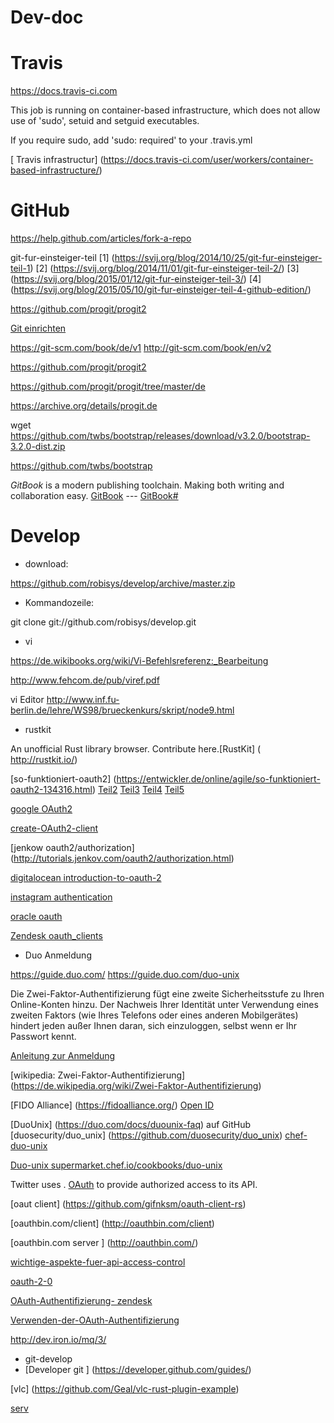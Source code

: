# Dev-doc

# Travis
https://docs.travis-ci.com

This job is running on container-based infrastructure, which does not allow use of 'sudo', setuid and setguid executables.

If you require sudo, add 'sudo: required' to your .travis.yml

[ Travis infrastructur] (https://docs.travis-ci.com/user/workers/container-based-infrastructure/)

# GitHub

https://help.github.com/articles/fork-a-repo

git-fur-einsteiger-teil [1] (https://svij.org/blog/2014/10/25/git-fur-einsteiger-teil-1) 
[2] (https://svij.org/blog/2014/11/01/git-fur-einsteiger-teil-2/)
[3] (https://svij.org/blog/2015/01/12/git-fur-einsteiger-teil-3/)
[4] (https://svij.org/blog/2015/05/10/git-fur-einsteiger-teil-4-github-edition/)  

https://github.com/progit/progit2

[Git einrichten ](https://git-scm.com/book/de/v1/Git-individuell-einrichten-Git-Konfiguration)

https://git-scm.com/book/de/v1   http://git-scm.com/book/en/v2  

https://github.com/progit/progit2

https://github.com/progit/progit/tree/master/de

https://archive.org/details/progit.de 

wget
https://github.com/twbs/bootstrap/releases/download/v3.2.0/bootstrap-3.2.0-dist.zip

https://github.com/twbs/bootstrap

*GitBook* is a modern publishing toolchain. Making both writing and collaboration easy.
[GitBook](https://www.gitbook.com/)
   --- [GitBook#](https://github.com/GitbookIO/gitbook#book-format)

# Develop

* download: 

https://github.com/robisys/develop/archive/master.zip

* Kommandozeile:

 git clone git://github.com/robisys/develop.git

* vi
 
 https://de.wikibooks.org/wiki/Vi-Befehlsreferenz:_Bearbeitung
 
  http://www.fehcom.de/pub/viref.pdf 
 
  vi Editor http://www.inf.fu-berlin.de/lehre/WS98/brueckenkurs/skript/node9.html

* rustkit

 An unofficial Rust library browser. Contribute here.[RustKit] ( http://rustkit.io/)  
 
[so-funktioniert-oauth2] (https://entwickler.de/online/agile/so-funktioniert-oauth2-134316.html) 
[Teil2](https://entwickler.de/online/php/so-funktioniert-oauth2-2-134327.html)
[Teil3](https://entwickler.de/online/php/so-funktioniert-oauth2-3-134332.html)
[Teil4](https://entwickler.de/online/php/so-funktioniert-oauth2-4-134335.html)
[Teil5](https://entwickler.de/online/php/so-funktioniert-oauth2-5-136272.html)
 
[google OAuth2](https://developers.google.com/identity/protocols/OAuth2)

[ create-OAuth2-client](https://github.com/googleads/googleads-dotnet-lib/wiki/How-to-create-OAuth2-client-id-and-secret)

[jenkow oauth2/authorization] (http://tutorials.jenkov.com/oauth2/authorization.html)

[digitalocean introduction-to-oauth-2](https://www.digitalocean.com/community/tutorials/an-introduction-to-oauth-2)

[ instagram authentication](https://www.instagram.com/developer/authentication/)

[oracle oauth](http://docs.oracle.com/cloud/latest/marketingcs_gs/OMCAB/Developers/GettingStarted/Authentication/authenticate-using-oauth.htm)

[Zendesk oauth_clients ](https://developer.zendesk.com/rest_api/docs/core/oauth_clients)
 
* Duo Anmeldung
 
 https://guide.duo.com/    https://guide.duo.com/duo-unix

Die Zwei-Faktor-Authentifizierung fügt eine zweite Sicherheitsstufe zu Ihren Online-Konten hinzu. Der Nachweis Ihrer Identität unter Verwendung eines zweiten Faktors (wie Ihres Telefons oder eines anderen Mobilgerätes) hindert jeden außer Ihnen daran, sich einzuloggen, selbst wenn er Ihr Passwort kennt.

 [Anleitung zur Anmeldung](https://guide.duo.com/enrollment)
 
 [wikipedia: Zwei-Faktor-Authentifizierung]  (https://de.wikipedia.org/wiki/Zwei-Faktor-Authentifizierung)
 
 [FIDO Alliance] (https://fidoalliance.org/)  [Open ID ](http://openid.net/)
 
 [DuoUnix] (https://duo.com/docs/duounix-faq) 
 auf  GitHub [duosecurity/duo_unix] (https://github.com/duosecurity/duo_unix)
 [chef-duo-unix](https://github.com/hungtruong/chef-duo-unix)
 
 [Duo-unix supermarket.chef.io/cookbooks/duo-unix](https://supermarket.chef.io/cookbooks/duo-unix)
 
 Twitter uses .
 [ OAuth](https://dev.twitter.com/oauth/overview/authorizing-requests)
 to provide authorized access to its API.
 
 [oaut client] (https://github.com/gifnksm/oauth-client-rs)
 
   [oauthbin.com/client] (http://oauthbin.com/client)
   
  [oauthbin.com server ] (http://oauthbin.com/)
 
 [wichtige-aspekte-fuer-api-access-control](http://www.security-insider.de/5-wichtige-aspekte-fuer-api-access-control-v-33882-13274/)
 
 [oauth-2-0](http://www.queoflow.com/blog/2015/08/04/sichere-api-autorisierung-mittels-oauth-2-0-spring-und-xml-konfiguration/)

[ OAuth-Authentifizierung- zendesk](https://support.zendesk.com/hc/de/articles/203663836-Verwenden-der-OAuth-Authentifizierung-f%C3%BCr-Ihre-Anwendung)

[Verwenden-der-OAuth-Authentifizierung](https://support.zendesk.com/hc/de/articles/203663836-Verwenden-der-OAuth-Authentifizierung-f%C3%BCr-Ihre-Anwendung)

http://dev.iron.io/mq/3/

* git-develop
* 
  [Developer git ] (https://developer.github.com/guides/)

[vlc] (https://github.com/Geal/vlc-rust-plugin-example)

[serv](https://github.com/servo/servo)
